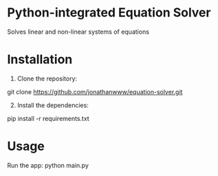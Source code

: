 # Python-integrated Equation Solver
Solves linear and non-linear systems of equations



# Installation

1. Clone the repository:

git clone https://github.com/jonathanwww/equation-solver.git

2. Install the dependencies:

pip install -r requirements.txt

# Usage
Run the app: python main.py
